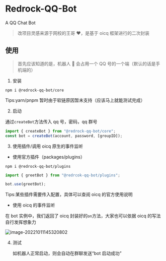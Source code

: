 # Redrock-QQ-Bot

A QQ Chat Bot

> 改项目灵感来源于网校的王哥 ♥️，是基于 oicq 框架进行的二次封装

## 使用

> 首先应该知道的是，机器人 🤖️ 会占用一个 QQ 号的一个端（默认的话是手机端的）

1. 安装

```shell
npm i @redrock-qq-bot/core
```

Tips:yarn/pnpm 暂时由于软链原因暂未支持（应该马上就能测试完成）

2. 启动

通过`createBot`方法传入 qq 号，密码，qq 群号

```ts
import { createBot } from "@redrock-qq-bot/core";
const bot = createBot(account, password, [groupID]);
```

3. 使用插件/调用 oicq 原生的事件监听

- 使用官方插件（packages/plugins）

```shell
npm i @redrock-qq-bot/plugins
```

```ts
import { greetBot } from "@redrcok-qq-bot/plugins";

bot.use(greetBot);
```

Tips:某些插件需要传入配置，具体可以查阅 oicq 的官方使用说明

- 使用 oicq 的事件监听

在 bot 实例中，我们返回了 oicq 封装好的`on`方法，大家也可以依据 oicq 的写法自行发挥想象力

![image-20221011145320802](https://nirvana-1304092626.cos.ap-chongqing.myqcloud.com/md/image-20221011145320802.png)

4. 测试

   如机器人正常启动，则会自动在群聊发送“bot 启动成功”
